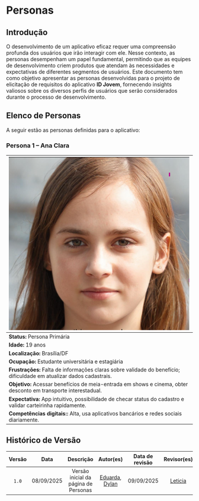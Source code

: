 # Personas

## Introdução

O desenvolvimento de um aplicativo eficaz requer uma compreensão profunda dos usuários que irão interagir com ele. Nesse contexto, as personas desempenham um papel fundamental, permitindo que as equipes de desenvolvimento criem produtos que atendam às necessidades e expectativas de diferentes segmentos de usuários. Este documento tem como objetivo apresentar as personas desenvolvidas para o projeto de elicitação de requisitos do aplicativo **ID Jovem**, fornecendo insights valiosos sobre os diversos perfis de usuários que serão considerados durante o processo de desenvolvimento.


## Elenco de Personas

A seguir estão as personas definidas para o aplicativo:

### Persona 1 – Ana Clara
| ![Imagem da Persona](../assets/personas/persona1.png) |
| --- |
| **Status:** Persona Primária |
| **Idade:** 19 anos |
| **Localização:** Brasília/DF |
| **Ocupação:** Estudante universitária e estagiária|
| **Frustrações:** Falta de informações claras sobre validade do benefício; dificuldade em atualizar dados cadastrais.|
| **Objetivo:** Acessar benefícios de meia-entrada em shows e cinema, obter desconto em transporte interestadual.|
| **Expectativa:** App intuitivo, possibilidade de checar status do cadastro e validar carteirinha rapidamente. |
| **Competências digitais::**  Alta, usa aplicativos bancários e redes sociais diariamente.|


## Histórico de Versão

| Versão | Data | Descrição | Autor(es) | Data de revisão | Revisor(es) |
| :-: | :-: | :-: | :-: | :-: | :-: |
| `1.0` | 08/09/2025 | Versão inicial da página de Personas | [Eduarda](https://github.com/eduardar0),  [Dylan](https://github.com/dylancavalcante)| 09/09/2025 | [Leticia](https://github.com/leticialopes20) |

